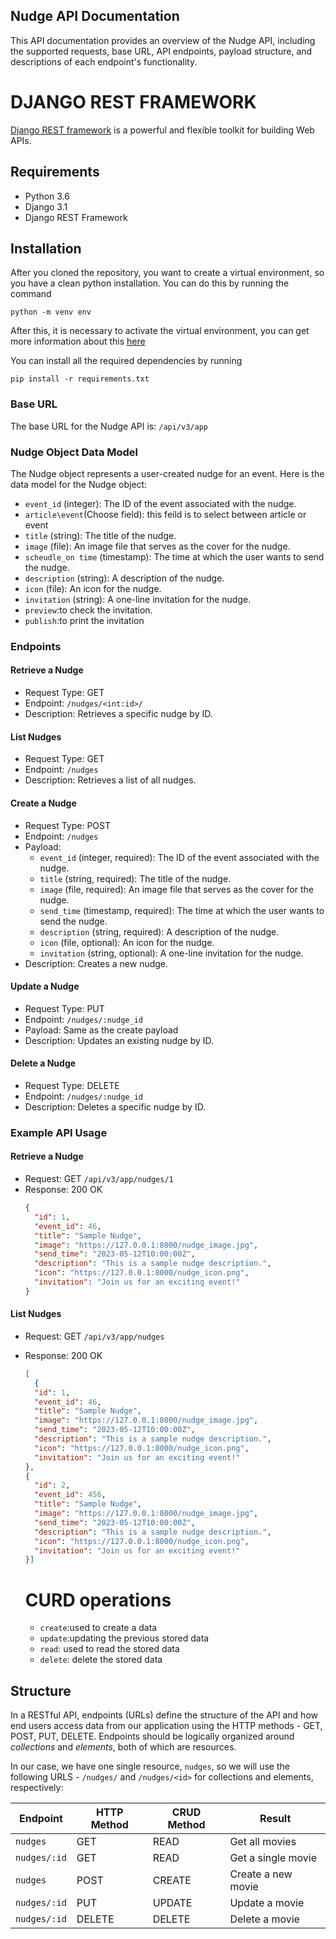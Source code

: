 ## Nudge API Documentation

This API documentation provides an overview of the Nudge API, including the supported requests, base URL, API endpoints, payload structure, and descriptions of each endpoint's functionality.

# DJANGO REST FRAMEWORK
[Django REST framework](http://www.django-rest-framework.org/) is a powerful and flexible toolkit for building Web APIs.

## Requirements
- Python 3.6
- Django 3.1
- Django REST Framework

## Installation
After you cloned the repository, you want to create a virtual environment, so you have a clean python installation.
You can do this by running the command
```
python -m venv env
```

After this, it is necessary to activate the virtual environment, you can get more information about this [here](https://docs.python.org/3/tutorial/venv.html)

You can install all the required dependencies by running
```
pip install -r requirements.txt
```

### Base URL
The base URL for the Nudge API is: `/api/v3/app`

### Nudge Object Data Model
The Nudge object represents a user-created nudge for an event. Here is the data model for the Nudge object:

- `event_id` (integer): The ID of the event associated with the nudge.
- `article\event`(Choose field): this feild is to select between article or event
- `title` (string): The title of the nudge.
- `image` (file): An image file that serves as the cover for the nudge.
- `scheudle_on time` (timestamp): The time at which the user wants to send the nudge.
- `description` (string): A description of the nudge.
- `icon` (file): An icon for the nudge.
- `invitation` (string): A one-line invitation for the nudge.
- `preview`:to check  the invitation.
- `publish`:to print the invitation

### Endpoints

#### Retrieve a Nudge
- Request Type: GET
- Endpoint: `/nudges/<int:id>/`
- Description: Retrieves a specific nudge by ID.

#### List Nudges
- Request Type: GET
- Endpoint: `/nudges`
- Description: Retrieves a list of all nudges.

#### Create a Nudge
- Request Type: POST
- Endpoint: `/nudges`
- Payload:
  - `event_id` (integer, required): The ID of the event associated with the nudge.
  - `title` (string, required): The title of the nudge.
  - `image` (file, required): An image file that serves as the cover for the nudge.
  - `send_time` (timestamp, required): The time at which the user wants to send the nudge.
  - `description` (string, required): A description of the nudge.
  - `icon` (file, optional): An icon for the nudge.
  - `invitation` (string, optional): A one-line invitation for the nudge.
- Description: Creates a new nudge.

#### Update a Nudge
- Request Type: PUT
- Endpoint: `/nudges/:nudge_id`
- Payload: Same as the create payload
- Description: Updates an existing nudge by ID.

#### Delete a Nudge
- Request Type: DELETE
- Endpoint: `/nudges/:nudge_id`
- Description: Deletes a specific nudge by ID.

### Example API Usage

#### Retrieve a Nudge
- Request: GET `/api/v3/app/nudges/1`
- Response: 200 OK
  ```json
  {
    "id": 1,
    "event_id": 46,
    "title": "Sample Nudge",
    "image": "https://127.0.0.1:8000/nudge_image.jpg",
    "send_time": "2023-05-12T10:00:00Z",
    "description": "This is a sample nudge description.",
    "icon": "https://127.0.0.1:8000/nudge_icon.png",
    "invitation": "Join us for an exciting event!"
  }
  ```

#### List Nudges
- Request: GET `/api/v3/app/nudges`
- Response: 200 OK
  ```json
  [
    {
    "id": 1,
    "event_id": 46,
    "title": "Sample Nudge",
    "image": "https://127.0.0.1:8000/nudge_image.jpg",
    "send_time": "2023-05-12T10:00:00Z",
    "description": "This is a sample nudge description.",
    "icon": "https://127.0.0.1:8000/nudge_icon.png",
    "invitation": "Join us for an exciting event!"
  },
  {
    "id": 2,
    "event_id": 456,
    "title": "Sample Nudge",
    "image": "https://127.0.0.1:8000/nudge_image.jpg",
    "send_time": "2023-05-12T10:00:00Z",
    "description": "This is a sample nudge description.",
    "icon": "https://127.0.0.1:8000/nudge_icon.png",
    "invitation": "Join us for an exciting event!"
  }]
  ```

  # CURD operations

  - `create`:used to create a data
  - `update`:updating the previous stored data
  - `read`: used to read the stored data
  - `delete`: delete the stored data
  
## Structure
In a RESTful API, endpoints (URLs) define the structure of the API and how end users access data from our application using the HTTP methods - GET, POST, PUT, DELETE. Endpoints should be logically organized around _collections_ and _elements_, both of which are resources.

In our case, we have one single resource, `nudges`, so we will use the following URLS - `/nudges/` and `/nudges/<id>` for collections and elements, respectively:

Endpoint |HTTP Method | CRUD Method | Result
-- | -- |-- |--
`nudges` | GET | READ | Get all movies
`nudges/:id` | GET | READ | Get a single movie
`nudges`| POST | CREATE | Create a new movie
`nudges/:id` | PUT | UPDATE | Update a movie
`nudges/:id` | DELETE | DELETE | Delete a movie


     
